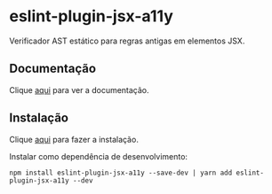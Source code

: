 # eslint-plugin-jsx-a11y

Verificador AST estático para regras antigas em elementos JSX.

## Documentação

Clique [aqui](https://github.com/evcohen/eslint-plugin-jsx-a11y) para ver a documentação.

## Instalação

Clique [aqui](https://www.npmjs.com/package/eslint-plugin-jsx-a11y) para fazer a instalação.

Instalar como dependência de desenvolvimento:

```
npm install eslint-plugin-jsx-a11y --save-dev | yarn add eslint-plugin-jsx-a11y --dev
```
